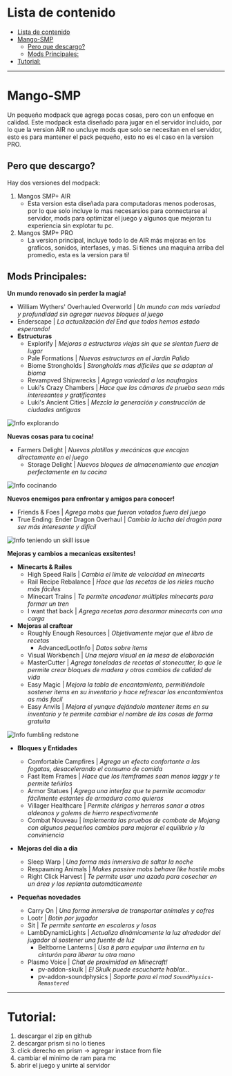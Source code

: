 # Lista de contenido
- [Lista de contenido](#lista-de-contenido)
- [Mango-SMP](#mango-smp)
  - [Pero que descargo?](#pero-que-descargo)
  - [Mods Principales:](#mods-principales)
- [Tutorial:](#tutorial)

---

# Mango-SMP
Un pequeño modpack que agrega pocas cosas, pero con un enfoque en calidad.
Este modpack esta diseñado para jugar en el servidor incluido, por lo que la version AIR no uncluye mods que solo se necesitan en el servidor, esto es para mantener el pack pequeño, esto no es el caso en la version PRO.

## Pero que descargo?
Hay dos versiones del modpack:
1. Mangos SMP+ AIR
   - Esta version esta diseñada para computadoras menos poderosas, por lo que solo incluye lo mas necesarsios para connectarse al servidor, mods para optimizar el juego y algunos que mejoran tu experiencia sin explotar tu pc.
2. Mangos SMP+ PRO
   - La version principal, incluye todo lo de AIR más mejoras en los graficos, sonidos, interfases, y mas. Si tienes una maquina arriba del promedio, esta es la version para ti!

## Mods Principales:
**Un mundo renovado sin perder la magia!**
  - William Wythers' Overhauled Overworld | *Un mundo con más variedad y profundidad sin agregar nuevos bloques al juego*
  - Enderscape | *La actualización del End que todos hemos estado esperando!*
  - **Estructuras**
    - Explorify | *Mejoras a estructuras viejas sin que se sientan fuera de lugar*
    - Pale Formations | *Nuevas estructuras en el Jardin Palido*
    - Biome Strongholds | *Strongholds mas díficiles que se adaptan al bioma*
    - Revampved Shipwrecks | *Agrega variedad a los naufragios*
    - Luki's Crazy Chambers | *Hace que las cámaras de prueba sean más interesantes y gratificantes*
    - Luki's Ancient Cities | *Mezcla la generación y construcción de ciudades antiguas*

![Info explorando](assets/exploration.gif)

**Nuevas cosas para tu cocina!**
  - Farmers Delight | *Nuevos platillos y mecánicos que encajan directamente en el juego*
    - Storage Delight | *Nuevos bloques de almacenamiento que encajan perfectamente en tu cocina*

![Info cocinando](assets/farmersDelight.gif)

**Nuevos enemigos para enfrontar y amigos para conocer!**
  - Friends & Foes | *Agrega mobs que fueron votados fuera del juego*
  - True Ending: Ender Dragon Overhaul | *Cambia la lucha del dragón para ser más interesante y difícil*

![Info teniendo un skill issue](assets/iceloggerSkillIssue.gif)

**Mejoras y cambios a mecanicas exsitentes!**
  - **Minecarts & Railes**
    - High Speed Rails | *Cambia el límite de velocidad en minecarts*
    - Rail Recipe Rebalance | *Hace que las recetas de los rieles mucho más fáciles*
    - Minecart Trains | *Te permite encadenar múltiples minecarts para formar un tren*
    - I want that back | *Agrega recetas para desarmar minecarts con una carga*
  - **Mejoras al craftear**
    - Roughly Enough Resources | *Objetivamente mejor que el libro de recetas*
      - AdvancedLootInfo | *Datos sobre items*
    - Visual Workbench | *Una mejora visual en la mesa de elaboración*
    - MasterCutter | *Agrega toneladas de recetas al stonecutter, lo que le permite crear bloques de madera y otros cambios de calidad de vida*
    - Easy Magic | *Mejora la tabla de encantamiento, permitiéndole sostener items en su inventario y hace refrescar los encantamientos as más facil*
    - Easy Anvils | *Mejora el yunque dejándolo mantener items en su inventario y te permite cambiar el nombre de las cosas de forma gratuita*

![Info fumbling redstone](assets/craftingTable.gif)

  - **Bloques y Entidades**
    - Comfortable Campfires | *Agrega un efecto confortante a las fogatas, desacelerando el consumo de comida*
    - Fast Item Frames | *Hace que los itemframes sean menos laggy y te permite teñirlos*
    - Armor Statues | *Agrega una interfaz que te permite acomodar fácilmente estantes de armadura como quieras*
    - Villager Healthcare | *Permite clérigos y herreros sanar a otros aldeanos y golems de hierro respectivamente*
    - Combat Nouveau | *Implementa las pruebas de combate de Mojang con algunos pequeños cambios para mejorar el equilibrio y la conviniencia*
  - **Mejoras del dia a dia**
    - Sleep Warp | *Una forma más inmersiva de saltar la noche*
    - Respawning Animals | *Makes passive mobs behave like hostile mobs*
    - Right Click Harvest | *Te permite usar una azada para cosechar en un área y los replanta automáticamente*

   - **Pequeñas novedades**
     - Carry On | *Una forma inmersiva de transportar animales y cofres*
     - Lootr | *Botín por jugador*
     - Sit | *Te permite sentarte en escaleras y losas*
     - LambDynamicLights | *Actualiza dinámicamente la luz alrededor del jugador al sostener una fuente de luz*
       - Beltborne Lanterns | *Usa `B` para equipar una linterna en tu cinturón para liberar tu otra mano*
     - Plasmo Voice | *Chat de proximidad en Minecraft!*
       - pv-addon-skulk | *El Skulk puede escucharte hablar...*
       - pv-addon-soundphysics | *Soporte para el mod `SoundPhysics-Remastered`*

---

# Tutorial:

1. descargar el zip en github
2. descargar prism si no lo tienes
3. click derecho en prism -> agregar instace from file
4. cambiar el minimo de ram para mc
5. abrir el juego y unirte al servidor